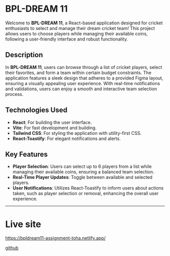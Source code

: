 # BPL-DREAM 11

Welcome to **BPL-DREAM 11**, a React-based application designed for cricket enthusiasts to select and manage their dream cricket team! This project allows users to choose players while managing their available coins, following a user-friendly interface and robust functionality.

## Description

In **BPL-DREAM 11**, users can browse through a list of cricket players, select their favorites, and form a team within certain budget constraints. The application features a sleek design that adheres to a provided Figma layout, ensuring a visually appealing user experience. With real-time notifications and validations, users can enjoy a smooth and interactive team selection process.

## Technologies Used

- **React**: For building the user interface.
- **Vite**: For fast development and building.
- **Tailwind CSS**: For styling the application with utility-first CSS.
- **React-Toastify**: For elegant notifications and alerts.

## Key Features

- **Player Selection**: Users can select up to 6 players from a list while managing their available coins, ensuring a balanced team selection.
- **Real-Time Player Updates**: Toggle between available and selected players.
- **User Notifications**: Utilizes React-Toastify to inform users about actions taken, such as player selection or removal, enhancing the overall user experience.

---

# Live site

https://bpldream11-assignment-toha.netlify.app/

[github](https://github.com/programming-hero-web-course1/b10a7-dream-11-Toha-Hossain28)
